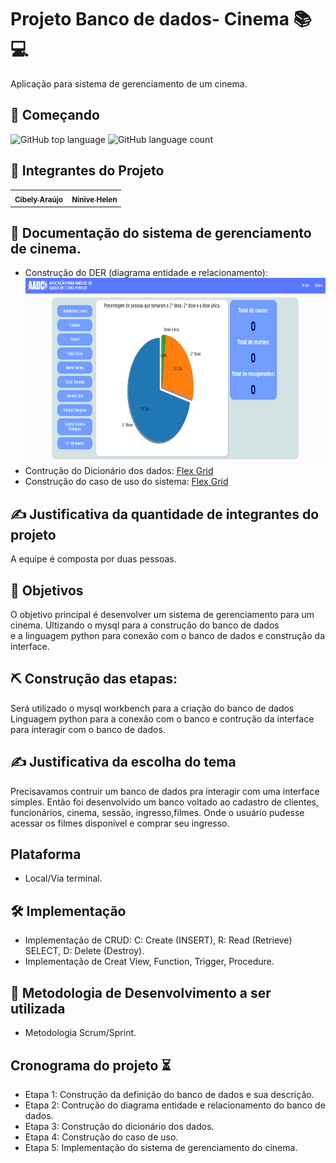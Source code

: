 # Projeto Banco de dados- Cinema 📚💻
Aplicação para sistema de gerenciamento de um cinema.

## 🚀 Começando
![GitHub top language](https://img.shields.io/github/languages/top/ninivehelen/Projeto-Banco-de-Dados?style=for-the-badge)
![GitHub language count](https://img.shields.io/github/languages/count/ninivehelen/Projeto-Banco-de-Dados?style=for-the-badge)

## 🤝 Integrantes do Projeto

<table>
  <tr>
    <td align="center">
      <a href="https://github.com/belyaraujo">
        <sub>
          <b>Cibely Araújo</b>
        </sub>
      </a>
    </td>
    <td align="center">
      <a href="https://github.com/ninivehelen">
        <sub>
          <b>Nínive Helen </b>
        </sub>
      </a>
    </td>
       
</table>

## 📝 Documentação do sistema de gerenciamento de cinema.
* Construção do DER (diagrama entidade e relacionamento): <img align="center" alt="HTML" height="300" width="600" src="https://github.com/Josefreitas788/AADC-DF/blob/main/docs/img/pagina_trabalho.png"></center>
* Contrução do Dicionário dos dados:   [Flex Grid](https://github.com/belyaraujo)
* Construção do caso de uso do sistema: [Flex Grid](https://github.com/belyaraujo)

## ✍ Justificativa da quantidade de integrantes do projeto

A equipe é composta por duas pessoas.  
## 🎯 Objetivos

O objetivo principal é desenvolver um sistema de gerenciamento para um cinema. Ultizando o mysql para a construção do banco de dados</br> e a linguagem python para conexão com o banco de dados e construção da interface. 

## ⛏️ Construção das etapas:
Será utilizado o mysql workbench para a criação do banco de dados
Linguagem python para a conexão com o banco e contrução da interface para interagir com o banco de dados.

## ✍ Justificativa da escolha do tema

Precisavamos contruir um banco de dados pra interagir com uma interface simples. Então foi desenvolvido um banco voltado ao cadastro de clientes, funcionários, cinema, sessão, ingresso,filmes.
Onde o usuário pudesse acessar os filmes disponível e comprar seu ingresso. 
 
## Plataforma

* Local/Via terminal.

## 🛠️ Implementação

* Implementação de CRUD: C: Create (INSERT), R: Read (Retrieve) SELECT, D: Delete (Destroy).
* Implementação de Creat View, Function, Trigger, Procedure.  

## :calendar: Metodologia de Desenvolvimento a ser utilizada

* Metodologia Scrum/Sprint.

## Cronograma do projeto ⏳
* Etapa 1: Construção da definição do banco de dados e sua descrição.
* Etapa 2: Contrução do diagrama entidade e relacionamento do banco de dados.
* Etapa 3: Construção do dicionário dos dados.
* Etapa 4: Construção do caso de uso.
* Etapa 5: Implementação do sistema de gerenciamento do cinema.

